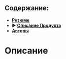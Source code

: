 ## Содержание:
- **[Резюме](README.md)**
- ▶️ **[Описание Продукта](description.md)**
- **[Авторы](authors.md)**

# Описание
